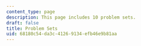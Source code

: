 ```yaml
---
content_type: page
description: This page includes 10 problem sets.
draft: false
title: Problem Sets
uid: 68180c54-da3c-4126-9134-efb46e9b81aa
---
```

